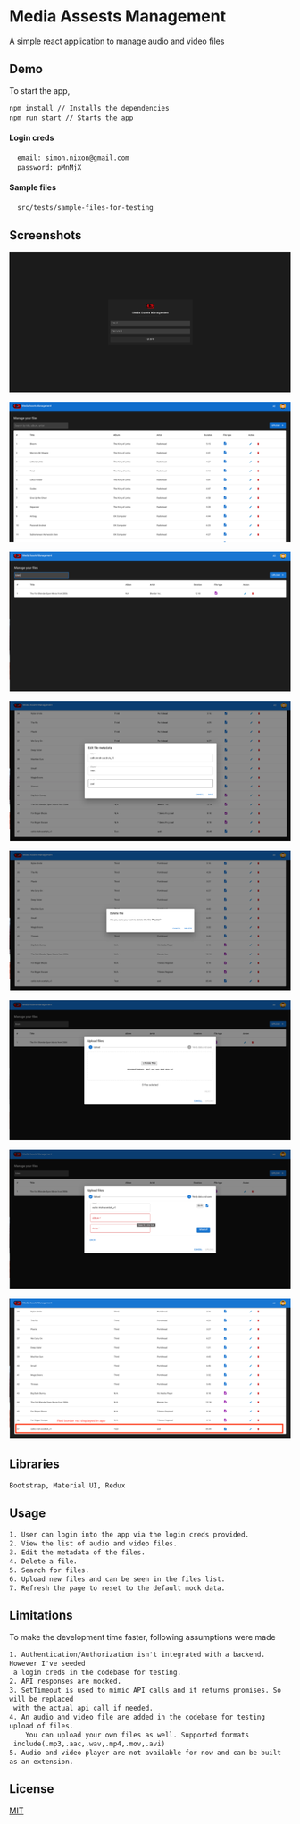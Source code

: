 # Media Assests Management

A simple react application to manage audio and video files

## Demo

To start the app,

```bash
npm install // Installs the dependencies
npm run start // Starts the app
```

#### Login creds

```bash
  email: simon.nixon@gmail.com
  password: pMnMjX
```
#### Sample files

```bash
  src/tests/sample-files-for-testing
```

## Screenshots

![Login](/screenshots/Login.png?raw=true 'Login')

![Files list](/screenshots/List.png?raw=true 'Files list')

![Search](/screenshots/Search.png?raw=true 'Search')

![Edit](/screenshots/Edit.png?raw=true 'Edit')

![Delete](/screenshots/Delete.png?raw=true 'Delete')

![Upload file-1](/screenshots/UploadFile.png?raw=true 'Upload file-1')

![Upload file-2](/screenshots/UploadFileValidation.png?raw=true 'Upload file-2')

![Added record](/screenshots/NewlyAddedRecord.png?raw=true)

## Libraries

    Bootstrap, Material UI, Redux

## Usage

    1. User can login into the app via the login creds provided.
    2. View the list of audio and video files.
    3. Edit the metadata of the files.
    4. Delete a file.
    5. Search for files.
    6. Upload new files and can be seen in the files list.
    7. Refresh the page to reset to the default mock data.

## Limitations

To make the development time faster, following assumptions were made

    1. Authentication/Authorization isn't integrated with a backend. However I've seeded
     a login creds in the codebase for testing.
    2. API responses are mocked.
    3. SetTimeout is used to mimic API calls and it returns promises. So will be replaced
     with the actual api call if needed.
    4. An audio and video file are added in the codebase for testing upload of files.
        You can upload your own files as well. Supported formats
     include(.mp3,.aac,.wav,.mp4,.mov,.avi)
    5. Audio and video player are not available for now and can be built as an extension.

## License

[MIT](https://choosealicense.com/licenses/mit/)
